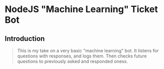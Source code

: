 # NodeJS "Machine Learning" Ticket Bot

## Introduction

> This is my take on a very basic "machine learning" bot. It listens for questions with responses, and logs them. Then checks future questions to previously asked and responded oness.
